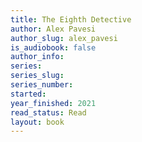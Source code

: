 ```yaml
---
title: The Eighth Detective
author: Alex Pavesi
author_slug: alex_pavesi
is_audiobook: false
author_info: 
series: 
series_slug: 
series_number: 
started: 
year_finished: 2021
read_status: Read
layout: book
---
```

